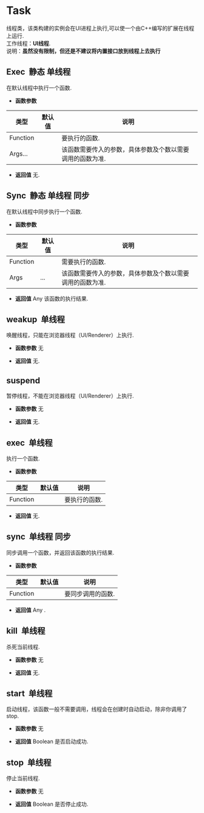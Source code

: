 # Task

  线程类，该类构建的实例会在UI进程上执行,可以使一个由C++编写的扩展在线程上运行.<br>工作线程：**UI线程**.<br>说明：**虽然没有限制，但还是不建议将内置接口放到线程上去执行**
  
## Exec &nbsp;<span class="label label-static">静态</span> <span class="label label-single">单线程</span> 

  在默认线程中执行一个函数.
  
* **函数参数**

<table class="table table-hover table-bordered ">
	<thead>
		<tr>
			<th class="col-xs-1">类型</th>
			<th class="col-xs-1">默认值</th>
			<th>说明</th>
		</tr>
	</thead>
	<tbody>
		<tr>
	<td>Function </td>
	<td></td>
	<td>要执行的函数.</td>
</tr><tr>
	<td>Args...	</td>
	<td></td>
	<td>该函数需要传入的参数，具体参数及个数以需要调用的函数为准.</td>
</tr>
	</tbody>
</table>

* **返回值**
   无. 



<div class="adoc" id="div_Exec"></div>


## Sync &nbsp;<span class="label label-static">静态</span> <span class="label label-single">单线程</span> <span class="label label-sync">同步</span> 

  在默认线程中同步执行一个函数.
  
* **函数参数**

<table class="table table-hover table-bordered ">
	<thead>
		<tr>
			<th class="col-xs-1">类型</th>
			<th class="col-xs-1">默认值</th>
			<th>说明</th>
		</tr>
	</thead>
	<tbody>
		<tr>
	<td>Function </td>
	<td></td>
	<td>需要执行的函数.</td>
</tr><tr>
	<td>Args</td>
	<td>...	</td>
	<td>该函数需要传入的参数，具体参数及个数以需要调用的函数为准.</td>
</tr>
	</tbody>
</table>

* **返回值**
  Any 该函数的执行结果. 



<div class="adoc" id="div_Sync"></div>


## weakup &nbsp;<span class="label label-single">单线程</span> 

  唤醒线程，只能在浏览器线程（UI/Renderer）上执行.
  
* **函数参数**  无

* **返回值**
   无. 



<div class="adoc" id="div_weakup"></div>


## suspend &nbsp;
  暂停线程，不能在浏览器线程（UI/Renderer）上执行.
  
* **函数参数**  无

* **返回值**
   无. 



<div class="adoc" id="div_suspend"></div>


## exec &nbsp;<span class="label label-single">单线程</span> 

  执行一个函数.
  
* **函数参数**

<table class="table table-hover table-bordered ">
	<thead>
		<tr>
			<th class="col-xs-1">类型</th>
			<th class="col-xs-1">默认值</th>
			<th>说明</th>
		</tr>
	</thead>
	<tbody>
		<tr>
	<td>Function </td>
	<td></td>
	<td>要执行的函数.</td>
</tr>
	</tbody>
</table>

* **返回值**
   无. 



<div class="adoc" id="div_exec"></div>


## sync &nbsp;<span class="label label-single">单线程</span> <span class="label label-sync">同步</span> 

  同步调用一个函数，并返回该函数的执行结果.
  
* **函数参数**

<table class="table table-hover table-bordered ">
	<thead>
		<tr>
			<th class="col-xs-1">类型</th>
			<th class="col-xs-1">默认值</th>
			<th>说明</th>
		</tr>
	</thead>
	<tbody>
		<tr>
	<td>Function </td>
	<td></td>
	<td>要同步调用的函数.</td>
</tr>
	</tbody>
</table>

* **返回值**
  Any . 



<div class="adoc" id="div_sync"></div>


## kill &nbsp;<span class="label label-single">单线程</span> 

  杀死当前线程.
  
* **函数参数**  无

* **返回值**
   无. 



<div class="adoc" id="div_kill"></div>


## start &nbsp;<span class="label label-single">单线程</span> 

  启动线程，该函数一般不需要调用，线程会在创建时自动启动，除非你调用了stop.
  
* **函数参数**  无

* **返回值**
  Boolean 是否启动成功. 



<div class="adoc" id="div_start"></div>


## stop &nbsp;<span class="label label-single">单线程</span> 

  停止当前线程.
  
* **函数参数**  无

* **返回值**
  Boolean 是否停止成功. 

